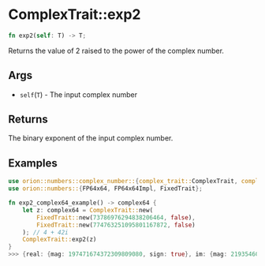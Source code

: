 # ComplexTrait::exp2

```rust
fn exp2(self: T) -> T;
```

Returns the value of 2 raised to the power of the complex number.

## Args

* `self`(`T`) - The input complex number

## Returns

The binary exponent of the input complex number.

## Examples

```rust
use orion::numbers::complex_number::{complex_trait::ComplexTrait, complex64::complex64};
use orion::numbers::{FP64x64, FP64x64Impl, FixedTrait};

fn exp2_complex64_example() -> complex64 {
    let z: complex64 = ComplexTrait::new(
        FixedTrait::new(73786976294838206464, false),
        FixedTrait::new(774763251095801167872, false)
    ); // 4 + 42i
    ComplexTrait::exp2(z)
}
>>> {real: {mag: 197471674372309809080, sign: true}, im: {mag: 219354605088992285353, sign: true}} // -10.70502356986 -11.89127707 i
``` 
